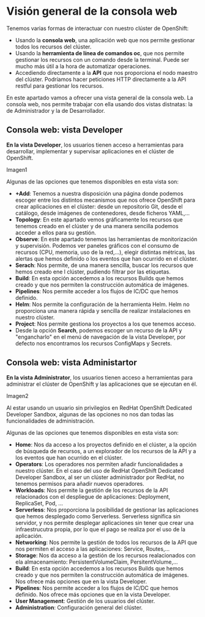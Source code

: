 # Visión general de la consola web

Tenemos varias formas de interactuar con nuestro clúster de OpenShift:

* Usando la **consola web**, una aplicación web que nos permite gestionar todos los recursos del clúster.
* Usando la **herramienta de línea de comandos oc**, que nos permite gestionar los recursos con un comando desde la terminal. Puede ser mucho más útil a la hora de automatizar operaciones.
* Accediendo directamente a la **API** que nos proporciona el nodo maestro del clúster. Podríamos hacer peticiones HTTP directamente a la API restful para gestionar los recursos.

En este apartado vamos a ofrecer una vista general de la consola web. La consola web, nos permite trabajar con ella usando dos vistas distnatas: la de Administrador y la de Desarrollador.

## Consola web: vista Developer

**En la vista Developer**, los usuarios tienen acceso a herramientas para desarrollar, implementar y supervisar aplicaciones en el clúster de OpenShift.

Imagen1

Algunas de las opciones que tenemos disponibles en esta vista son:

* **+Add**: Tenemos a nuestra disposición una página donde podemos escoger entre los distintos mecanismos que nos ofrece OpenShift para crear aplicaciones en el clúster: desde un repositorio Git, desde el catálogo, desde imágenes de contenedores, desde ficheros YAML,... 
* **Topology**: En este apartado vemos gráficamente los recursos que tenemos creado en el clúster y de una manera sencilla podemos acceder a ellos para su gestión.
* **Observe**: En este apartado tenemos las herramientas de monitorización y supervisión. Podemos ver paneles gráficos con el consumo de recursos (CPU, memoria, uso de la red,...), elegir distintas métricas, las alertas que hemos definido o los eventos que han ocurrido en el clúster.
* **Serach**: Nos permite, de una manera sencilla, buscar los recursos que hemos creado ene l clúster, pudiendo filtrar por las etiquetas.
* **Build**: En esta opción accedemos a los recursos Builds que hemos creado y que nos permiten la construcción automática de imágenes.
* **Pipelines**: Nos permite acceder a los flujos de IC/DC que hemos definido.
* **Helm**: Nos permite la configuración de la herramienta Helm. Helm no proporciona una manera rápida y sencilla de realizar instalaciones en nuestro clúster.
* **Project**: Nos permite gestiona los proyectos a los que tenemos acceso.
* Desde la opción **Search**, podemos escoger un recurso de la API y "engancharlo" en el menú de navegación de la vista Developer, por defecto nos encontramos los recursos ConfigMaps y Secrets.

## Consola web: vista Administartor

**En la vista Administrator**, los usuarios tienen acceso a herramientas para administrar el clúster de OpenShift y las aplicaciones que se ejecutan en él. 

Imagen2

Al estar usando un usuario sin privilegios en RedHat OpenShift Dedicated Developer Sandbox, algunas de las opciones no nos dan todas las funcionalidades de administración.

Algunas de las opciones que tenemos disponibles en esta vista son:

* **Home**: Nos da acceso a los proyectos definido en el clúster, a la opción de búsqueda de recursos, a un explorador de los recursos de la API y a los eventos que han ocurrido en el clúster.
* **Operators**: Los operadores nos permiten añadir funcionalidades a nuestro clúster. En el caso del uso de RedHat OpenShift Dedicated Developer Sandbox, al ser un clúster administrador por RedHat, no tenemos permisos para añadir nuevos operadores.
* **Workloads**: Nos permite la gestión de los recursos de la API relacionados con el despliegue de aplicaciones: Deployment, ReplicaSet, Pod, ...
* **Serverless**: Nos proporciona la posibilidad de gestionar las aplicaciones que hemos desplegado como Serverless. Serverless significa sin servidor, y nos permite desplegar aplicaciones sin tener que crear una infraestrucutra propia, por lo que el pago se realiza por el uso de la aplicación.
* **Networking**: Nos permite la gestión de todos los recursos de la API que nos permiten el acceso a las aplicaciones: Service, Routes,...
* **Storage**: Nos da acceso a la gestión de los recursos realacionados con ela almacenamiento: PersistentVolumeClaim, PersitentVolume,...
* **Build**: En esta opción accedemos a los recursos Builds que hemos creado y que nos permiten la construcción automática de imágenes. Nos ofrece más opciones que en la vista Developer.
* **Pipelines**: Nos permite acceder a los flujos de IC/DC que hemos definido. Nos ofrece más opciones que en la vista Developer.
* **User Management**: Gestión de los usuarios del clúster. 
* **Administration**: Configuración general del clúster.